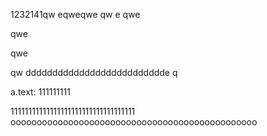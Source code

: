 1232141qw
eqweqwe
qw
e
qwe

qwe

qwe

qw
dddddddddddddddddddddddddde
q


a.text:
111111111

11111111111111111111111111111111111
ooooooooooooooooooooooooooooooooooooooooooooooo
